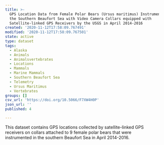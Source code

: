 ```yaml
---
title: >-
  GPS Location Data from Female Polar Bears (Ursus maritimus) Instrumented in
  the Southern Beaufort Sea with Video Camera Collars equipped with
  Satellite-linked GPS Receivers by the USGS in April 2014-2016
created: '2020-11-12T17:58:09.767491'
modified: '2020-11-12T17:58:09.767501'
state: active
type: dataset
tags:
  - Alaska
  - Animals
  - Animalsvertebrates
  - Locations
  - Mammals
  - Marine Mammals
  - Southern Beaufort Sea
  - Telemetry
  - Ursus Maritimus
  - Vertebrates
groups: []
csv_url: 'https://doi.org/10.5066/F7XW4H0P'
json_url: ''
published: 4

---
```

This dataset contains GPS locations collected by satellite-linked GPS receivers on collars attached to 9 female polar bears that were instrumented in the southern Beaufort Sea in April 2014-2016.
